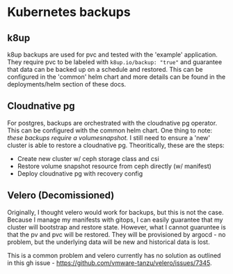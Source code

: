 # Kubernetes backups

## k8up
k8up backups are used for pvc and tested with the 'example' application. They require pvc to be labeled with `k8up.io/backup: "true"` and guarantee that data can be backed up on a schedule and restored. This can be configured in the 'common' helm chart and more details can be found in the deployments/helm section of these docs.

## Cloudnative pg
For postgres, backups are orchestrated with the cloudnative pg operator. This can be configured with the common helm chart. One thing to note: *these backups require a volumesnapshot.* I still need to ensure a 'new' cluster is able to restore a cloudnative pg. Theoritically, these are the steps:
- Create new cluster w/ ceph storage class and csi
- Restore volume snapshot resource from ceph directly (w/ manifest)
- Deploy cloudnative pg with recovery config

## Velero (Decomissioned)
Originally, I thought velero would work for backups, but this is not the case. Because I manage my manifests with gitops, I can easily guarantee that my cluster will bootstrap and restore state. However, what I cannot guaruntee is that the pv and pvc will be restored. They will be provisioned by argocd - no problem, but the underlying data will be new and historical data is lost.

This is a common problem and velero currently has no solution as outlined in this gh issue - https://github.com/vmware-tanzu/velero/issues/7345.
